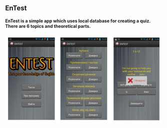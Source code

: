 ## EnTest

#### EnTest is a simple app which uses local database for creating a quiz. There are 6 topics and theoretical parts.

![View](https://github.com/OlegMalyshkin/EnTest/raw/master/view.png)
